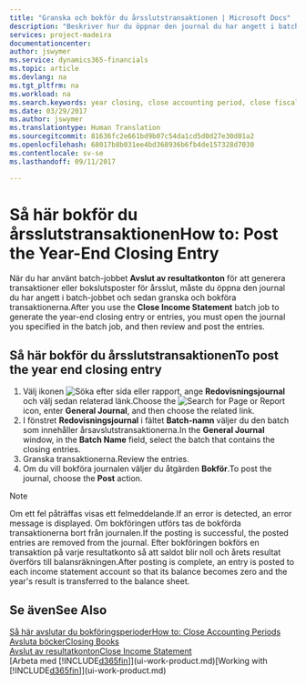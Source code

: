 ```yaml
---
title: "Granska och bokför du årsslutstransaktionen | Microsoft Docs"
description: "Beskriver hur du öppnar den journal du har angett i batch-jobbet Avslut av resultatkonton och sedan granska och bokföra årsslutstransaktionen."
services: project-madeira
documentationcenter: 
author: jswymer
ms.service: dynamics365-financials
ms.topic: article
ms.devlang: na
ms.tgt_pltfrm: na
ms.workload: na
ms.search.keywords: year closing, close accounting period, close fiscal year, bank account detailed trial balance
ms.date: 03/29/2017
ms.author: jswymer
ms.translationtype: Human Translation
ms.sourcegitcommit: 81636fc2e661bd9b07c54da1cd5d0d27e30d01a2
ms.openlocfilehash: 68017b8b031ee4bd368936b6fb4de157328d7030
ms.contentlocale: sv-se
ms.lasthandoff: 09/11/2017

---
```

# <a name="how-to-post-the-year-end-closing-entry"></a><span data-ttu-id="d5e7c-103">Så här bokför du årsslutstransaktionen</span><span class="sxs-lookup"><span data-stu-id="d5e7c-103">How to: Post the Year-End Closing Entry</span></span>
<span data-ttu-id="d5e7c-104">När du har använt batch-jobbet **Avslut av resultatkonton** för att generera transaktioner eller bokslutsposter för årsslut, måste du öppna den journal du har angett i batch-jobbet och sedan granska och bokföra transaktionerna.</span><span class="sxs-lookup"><span data-stu-id="d5e7c-104">After you use the **Close Income Statement** batch job to generate the year-end closing entry or entries, you must open the journal you specified in the batch job, and then review and post the entries.</span></span>

## <a name="to-post-the-year-end-closing-entry"></a><span data-ttu-id="d5e7c-105">Så här bokför du årsslutstransaktionen</span><span class="sxs-lookup"><span data-stu-id="d5e7c-105">To post the year end closing entry</span></span>
1. <span data-ttu-id="d5e7c-106">Välj ikonen ![Söka efter sida eller rapport](media/ui-search/search_small.png "ikonen Söka efter sida eller rapport"), ange **Redovisningsjournal** och välj sedan relaterad länk.</span><span class="sxs-lookup"><span data-stu-id="d5e7c-106">Choose the ![Search for Page or Report](media/ui-search/search_small.png "Search for Page or Report icon") icon, enter **General Journal**, and then choose the related link.</span></span>
2. <span data-ttu-id="d5e7c-107">I fönstret **Redovisningsjournal** i fältet **Batch-namn** väljer du den batch som innehåller årsavslutstransaktionerna.</span><span class="sxs-lookup"><span data-stu-id="d5e7c-107">In the **General Journal** window, in the **Batch Name** field, select the batch that contains the closing entries.</span></span>
3. <span data-ttu-id="d5e7c-108">Granska transaktionerna.</span><span class="sxs-lookup"><span data-stu-id="d5e7c-108">Review the entries.</span></span>
4. <span data-ttu-id="d5e7c-109">Om du vill bokföra journalen väljer du åtgärden **Bokför**.</span><span class="sxs-lookup"><span data-stu-id="d5e7c-109">To post the journal, choose the **Post** action.</span></span>

> [!NOTE]  
>   <span data-ttu-id="d5e7c-110">Om ett fel påträffas visas ett felmeddelande.</span><span class="sxs-lookup"><span data-stu-id="d5e7c-110">If an error is detected, an error message is displayed.</span></span> <span data-ttu-id="d5e7c-111">Om bokföringen utförs tas de bokförda transaktionerna bort från journalen.</span><span class="sxs-lookup"><span data-stu-id="d5e7c-111">If the posting is successful, the posted entries are removed from the journal.</span></span> <span data-ttu-id="d5e7c-112">Efter bokföringen bokförs en transaktion på varje resultatkonto så att saldot blir noll och årets resultat överförs till balansräkningen.</span><span class="sxs-lookup"><span data-stu-id="d5e7c-112">After posting is complete, an entry is posted to each income statement account so that its balance becomes zero and the year's result is transferred to the balance sheet.</span></span>

## <a name="see-also"></a><span data-ttu-id="d5e7c-113">Se även</span><span class="sxs-lookup"><span data-stu-id="d5e7c-113">See Also</span></span>
[<span data-ttu-id="d5e7c-114">Så här avslutar du bokföringsperioder</span><span class="sxs-lookup"><span data-stu-id="d5e7c-114">How to: Close Accounting Periods</span></span>](year-close-account-periods.md)  
[<span data-ttu-id="d5e7c-115">Avsluta böcker</span><span class="sxs-lookup"><span data-stu-id="d5e7c-115">Closing Books</span></span>](year-close-books.md)  
[<span data-ttu-id="d5e7c-116">Avslut av resultatkonton</span><span class="sxs-lookup"><span data-stu-id="d5e7c-116">Close Income Statement</span></span>](year-close-income-statement.md)  
<span data-ttu-id="d5e7c-117">[Arbeta med [!INCLUDE[d365fin](includes/d365fin_md.md)]](ui-work-product.md)</span><span class="sxs-lookup"><span data-stu-id="d5e7c-117">[Working with [!INCLUDE[d365fin](includes/d365fin_md.md)]](ui-work-product.md)</span></span>

